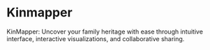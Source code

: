 # Kinmapper
KinMapper: Uncover your family heritage with ease through intuitive interface, interactive visualizations, and collaborative sharing.
